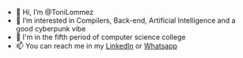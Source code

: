 - 👋 Hi, I’m @ToniLommez
- 👀 I’m interested in Compilers, Back-end, Artificial Intelligence and a good cyberpunk vibe
- 🌱 I'm in the fifth period of computer science college
- 📫 You can reach me in my [LinkedIn](https://www.linkedin.com/in/mlommez/) or [Whatsapp](https://wa.me/5531996251859)
